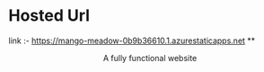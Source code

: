 # Hosted Url

 link :- https://mango-meadow-0b9b36610.1.azurestaticapps.net
**<p align="center">
A fully functional website
</p>
